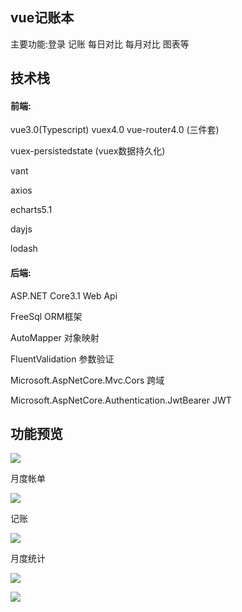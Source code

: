 ## vue记账本

主要功能:登录 记账 每日对比 每月对比 图表等





## 技术栈

#### 前端:

vue3.0(Typescript)  vuex4.0 vue-router4.0 (三件套)

vuex-persistedstate  (vuex数据持久化)

vant

axios

echarts5.1 

dayjs

lodash



#### 后端:

ASP.NET Core3.1 Web Api

FreeSql               ORM框架

AutoMapper      对象映射

FluentValidation        参数验证

Microsoft.AspNetCore.Mvc.Cors       跨域

Microsoft.AspNetCore.Authentication.JwtBearer                JWT



## 功能预览

![](mdresourcefile/dl.png)



月度帐单

![](mdresourcefile/bill.png)







 记账

![](mdresourcefile/addbill.png)



月度统计

![](mdresourcefile/stat.gif)



![](mdresourcefile/data.png)

